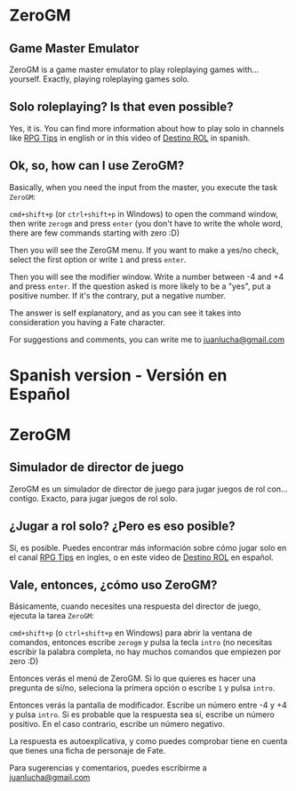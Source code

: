 # ZeroGM

## Game Master Emulator

ZeroGM is a game master emulator to play roleplaying games with... yourself. Exactly, playing roleplaying games solo.

## Solo roleplaying? Is that even possible?

Yes, it is. You can find more information about how to play solo in channels like [RPG Tips](https://www.youtube.com/channel/UCp_qWaHM9O5dz7gMiXpqKnQ) in english or in this video of [Destino ROL](https://youtu.be/xTccP7Jw4eI) in spanish.

## Ok, so, how can I use ZeroGM?

Basically, when you need the input from the master, you execute the task `ZeroGM`:

`cmd+shift+p` (or `ctrl+shift+p` in Windows) to open the command window, then write `zerogm` and press `enter` (you don't have to write the whole word, there are few commands starting with zero :D)

Then you will see the ZeroGM menu. If you want to make a yes/no check, select the first option or write `1` and press `enter`.

Then you will see the modifier window. Write a number between -4 and +4 and press `enter`. If the question asked is more likely to be a "yes", put a positive number. If it's the contrary, put a negative number.

The answer is self explanatory, and as you can see it takes into consideration you having a Fate character.

For suggestions and comments, you can write me to <juanlucha@gmail.com>

# Spanish version - Versión en Español

# ZeroGM

## Simulador de director de juego

ZeroGM es un simulador de director de juego para jugar juegos de rol con... contigo. Exacto, para jugar juegos de rol solo.

## ¿Jugar a rol solo? ¿Pero es eso posible?

Si, es posible. Puedes encontrar más información sobre cómo jugar solo en el canal [RPG Tips](https://www.youtube.com/channel/UCp_qWaHM9O5dz7gMiXpqKnQ) en ingles, o en este video de [Destino ROL](https://youtu.be/xTccP7Jw4eI) en español.

## Vale, entonces, ¿cómo uso ZeroGM?

Básicamente, cuando necesites una respuesta del director de juego, ejecuta la tarea `ZeroGM`:

`cmd+shift+p` (o `ctrl+shift+p` en Windows) para abrir la ventana de comandos, entonces escribe `zerogm` y pulsa la tecla `intro` (no necesitas escribir la palabra completa, no hay muchos comandos que empiezen por zero :D)

Entonces verás el menú de ZeroGM. Si lo que quieres es hacer una pregunta de sí/no, seleciona la primera opción o escribe `1` y pulsa `intro`.

Entonces verás la pantalla de modificador. Escribe un número entre -4 y +4 y pulsa `intro`. Si es probable que la respuesta sea sí, escribe un número positivo. En el caso contrario, escribe un número negativo.

La respuesta es autoexplicativa, y como puedes comprobar tiene en cuenta que tienes una ficha de personaje de Fate.

Para sugerencias y comentarios, puedes escribirme a <juanlucha@gmail.com>